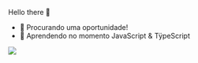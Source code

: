 Hello there 👋


- 🔭 Procurando uma oportunidade!
- 🌱 Aprendendo no momento JavaScript & TÿpeScript
 <picture>
  <source
    srcset="https://github-readme-stats.vercel.app/api?username=Vinicius&show_icons=true&theme=dark"
    media="(prefers-color-scheme: dark)"
  />
  <source
    srcset="https://github-readme-stats.vercel.app/api?username=anuraghazra&show_icons=true"
    media="(prefers-color-scheme: light), (prefers-color-scheme: no-preference)"
  />
  <img src="https://github-readme-stats.vercel.app/api?username=anuraghazra&show_icons=true" />
</picture>
